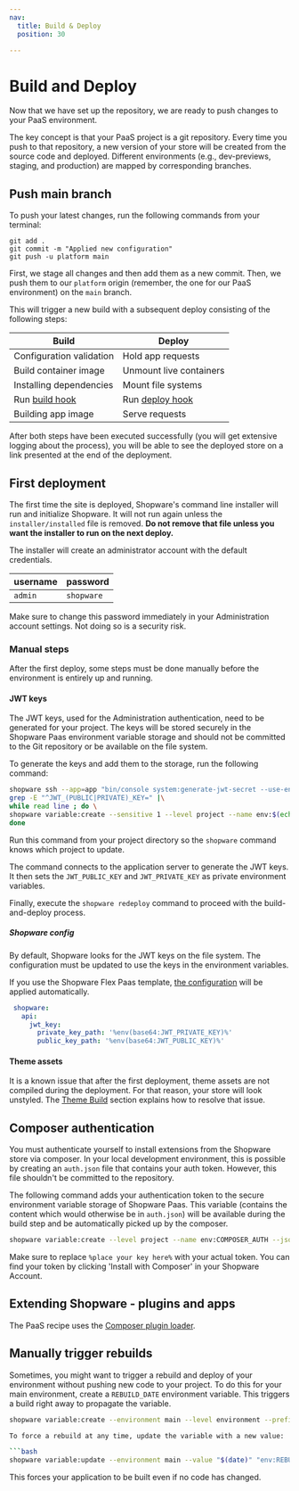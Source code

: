 ```yaml
---
nav:
  title: Build & Deploy
  position: 30

---
```


# Build and Deploy

Now that we have set up the repository, we are ready to push changes to your PaaS environment.

The key concept is that your PaaS project is a git repository. Every time you push to that repository, a new version of your store will be created from the source code and deployed. Different environments (e.g., dev-previews, staging, and production) are mapped by corresponding branches.

## Push main branch

To push your latest changes, run the following commands from your terminal:

```bash{3}
git add .
git commit -m "Applied new configuration"
git push -u platform main
```

First, we stage all changes and then add them as a new commit. Then, we push them to our `platform` origin (remember, the one for our PaaS environment) on the `main` branch.

This will trigger a new build with a subsequent deploy consisting of the following steps:

| Build | Deploy |
| --- | --- |
| Configuration validation | Hold app requests |
| Build container image | Unmount live containers |
| Installing dependencies | Mount file systems |
| Run [build hook](./setup-template#build-hook) | Run [deploy hook](./setup-template#deploy-hook) |
| Building app image | Serve requests |

After both steps have been executed successfully (you will get extensive logging about the process), you will be able to see the deployed store on a link presented at the end of the deployment.

## First deployment

The first time the site is deployed, Shopware's command line installer will run and initialize Shopware. It will not run again unless the `installer/installed` file is removed. **Do not remove that file unless you want the installer to run on the next deploy.**

The installer will create an administrator account with the default credentials.

| username | password |
|---|---|
| `admin` | `shopware` |

Make sure to change this password immediately in your Administration account settings. Not doing so is a security risk.

### Manual steps

After the first deploy, some steps must be done manually before the environment is entirely up and running.

#### JWT keys

The JWT keys, used for the Administration authentication, need to be generated for your project. The keys will be stored securely in the Shopware Paas environment variable storage and should not be committed to the Git repository or be available on the file system.

To generate the keys and add them to the storage, run the following command:

```bash
shopware ssh --app=app "bin/console system:generate-jwt-secret --use-env" |\
grep -E "^JWT_(PUBLIC|PRIVATE)_KEY=" |\
while read line ; do \
shopware variable:create --sensitive 1 --level project --name env:$(echo $line | cut -d "=" -f 1) --value $(echo $line | cut -d "=" -f 2-); \
done
```

Run this command from your project directory so the `shopware` command knows which project to update.

The command connects to the application server to generate the JWT keys. It then sets the `JWT_PUBLIC_KEY` and `JWT_PRIVATE_KEY` as private environment variables.

Finally, execute the `shopware redeploy` command to proceed with the build-and-deploy process.

##### Shopware config

By default, Shopware looks for the JWT keys on the file system. The configuration must be updated to use the keys in the environment variables.

If you use the Shopware Flex Paas template, [the configuration](https://github.com/shopware/recipes/blob/main/shopware/paas-meta/6.4/config/packages/paas.yaml) will be applied automatically.

```yaml
 shopware:
   api:
     jwt_key:
       private_key_path: '%env(base64:JWT_PRIVATE_KEY)%'
       public_key_path: '%env(base64:JWT_PUBLIC_KEY)%'  
```

#### Theme assets

It is a known issue that after the first deployment, theme assets are not compiled during the deployment. For that reason, your store will look unstyled. The [Theme Build](./theme-build) section explains how to resolve that issue.

## Composer authentication

You must authenticate yourself to install extensions from the Shopware store via composer. In your local development environment, this is possible by creating an `auth.json` file that contains your auth token. However, this file shouldn't be committed to the repository.

The following command adds your authentication token to the secure environment variable storage of Shopware Paas. This variable (contains the content which would otherwise be in `auth.json`) will be available during the build step and be automatically picked up by the composer.

```bash
shopware variable:create --level project --name env:COMPOSER_AUTH --json true --visible-runtime false --sensitive true --visible-build true --value '{"bearer": {"packages.shopware.com": "%place your key here%"}}'
```

Make sure to replace `%place your key here%` with your actual token. You can find your token by clicking 'Install with Composer' in your Shopware Account.

## Extending Shopware - plugins and apps

The PaaS recipe uses the [Composer plugin loader](../../guides/hosting/installation-updates/cluster-setup#composer-plugin-loader).

## Manually trigger rebuilds

Sometimes, you might want to trigger a rebuild and deploy of your environment without pushing new code to your project. To do this for your main environment, create a `REBUILD_DATE` environment variable. This triggers a build right away to propagate the variable.

```bash
shopware variable:create --environment main --level environment --prefix env --name REBUILD_DATE --value "$(date)" --visible-build true

To force a rebuild at any time, update the variable with a new value:

```bash
shopware variable:update --environment main --value "$(date)" "env:REBUILD_DATE"
```

This forces your application to be built even if no code has changed.
